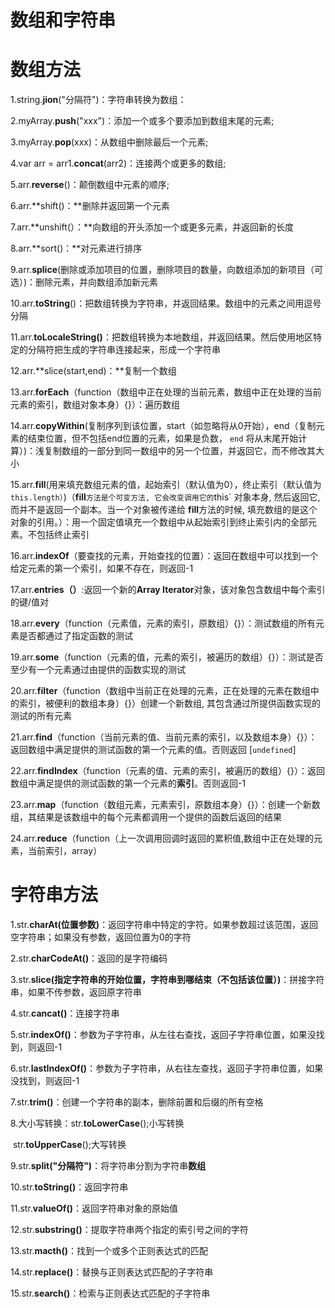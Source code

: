 # 数组和字符串

# 数组方法

1.string.**jion**("分隔符")：字符串转换为数组：

2.myArray.**push**("xxx")：添加一个或多个要添加到数组末尾的元素;

3.myArray.**pop**(xxx)：从数组中删除最后一个元素;

4.var arr = arr1.**concat**(arr2)：连接两个或更多的数组;

5.arr.**reverse**()：颠倒数组中元素的顺序;

6.arr.**shift()：**删除并返回第一个元素

7.arr.**unshift(）：**向数组的开头添加一个或更多元素，并返回新的长度

8.arr.**sort()：**对元素进行排序

9.arr.**splice**(删除或添加项目的位置，删除项目的数量，向数组添加的新项目（可选）)：删除元素，并向数组添加新元素

10.arr.**toString**()：把数组转换为字符串，并返回结果。数组中的元素之间用逗号分隔

11.arr.**toLocaleString()**：把数组转换为本地数组，并返回结果。然后使用地区特定的分隔符把生成的字符串连接起来，形成一个字符串

12.arr.**slice(start,end)：**复制一个数组

13.arr.**forEach**（function（数组中正在处理的当前元素，数组中正在处理的当前元素的索引，数组对象本身）{}）：遍历数组

14.arr.**copyWithin**(复制序列到该位置，start（如忽略将从0开始），end（复制元素的结束位置，但不包括end位置的元素，如果是负数， `end` 将从末尾开始计算）)：浅复制数组的一部分到同一数组中的另一个位置，并返回它，而不修改其大小

15.arr.**fill**(用来填充数组元素的值，起始索引（默认值为0），终止索引（默认值为 `this.length）`)（**fill**` 方法是个可变方法, 它会改变调用它的 `this` 对象本身, 然后返回它, 而并不是返回一个副本。当一个对象被传递给 **fill**方法的时候, 填充数组的是这个对象的引用。）：用一个固定值填充一个数组中从起始索引到终止索引内的全部元素。不包括终止索引

16.arr.**indexOf**（要查找的元素，开始查找的位置）：返回在数组中可以找到一个给定元素的第一个索引，如果不存在，则返回-1

17.arr.**entries（）**:返回一个新的**Array Iterator**对象，该对象包含数组中每个索引的键/值对

18.arr.**every**（function（元素值，元素的索引，原数组）{}）：测试数组的所有元素是否都通过了指定函数的测试

19.arr.**some**（function（元素的值，元素的索引，被遍历的数组）{}）：测试是否至少有一个元素通过由提供的函数实现的测试

20.arr.**filter**（function（数组中当前正在处理的元素，正在处理的元素在数组中的索引，被便利的数组本身）{}）创建一个新数组, 其包含通过所提供函数实现的测试的所有元素

21.arr.**find**（function（当前元素的值、当前元素的索引，以及数组本身）{}）：返回数组中满足提供的测试函数的第一个元素的值。否则返回 [`undefined`]

22.arr.**findIndex**（function（元素的值、元素的索引，被遍历的数组）{}）：返回数组中满足提供的测试函数的第一个元素的**索引**。否则返回-1

23.arr.**map**（function（数组元素，元素索引，原数组本身）{}）：创建一个新数组，其结果是该数组中的每个元素都调用一个提供的函数后返回的结果

24.arr.**reduce**（function（上一次调用回调时返回的累积值,数组中正在处理的元素，当前索引，array）

# 字符串方法

1.str.**charAt(位置参数)**：返回字符串中特定的字符。如果参数超过该范围，返回空字符串；如果没有参数，返回位置为0的字符

2.str.**charCodeAt()**：返回的是字符编码

3.str.**slice(指定字符串的开始位置，字符串到哪结束（不包括该位置）)**：拼接字符串，如果不传参数，返回原字符串

4.str.**cancat()**：连接字符串

5.str.**indexOf()**：参数为子字符串，从左往右查找，返回子字符串位置，如果没找到，则返回-1

6.str.**lastIndexOf()**：参数为子字符串，从右往左查找，返回子字符串位置，如果没找到，则返回-1

7.str.**trim()**：创建一个字符串的副本，删除前置和后缀的所有空格

8.大小写转换：str.**toLowerCase**();小写转换

​                        str.**toUpperCase**();大写转换

9.str.**split("分隔符")**：将字符串分割为字符串**数组**

10.str.**toString()**：返回字符串

11.str.**valueOf()**：返回字符串对象的原始值

12.str.**substring()**：提取字符串两个指定的索引号之间的字符

13.str.**macth()**：找到一个或多个正则表达式的匹配

14.str.**replace()**：替换与正则表达式匹配的子字符串

15.str.**search()**：检索与正则表达式匹配的子字符串

